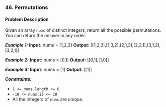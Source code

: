 ### 46. Permutations

#### Problem Description

Given an array `nums` of distinct integers, return all the possible permutations. You can return the answer in any order.

***Example 1:*** 
**Input:**  nums = [1,2,3]
**Output:**  [[1,2,3],[1,3,2],[2,1,3],[2,3,1],[3,1,2],[3,2,1]]

***Example 2:*** 
**Input:**  nums = [0,1]
**Output:**  [[0,1],[1,0]]

***Example 3:*** 
**Input:**  nums = [1]
**Output:**  [[1]]

***Constraints:*** 
- `1 <= nums.length <= 6`
- `-10 <= nums[i] <= 10`
- All the integers of `nums` are unique.
